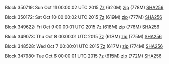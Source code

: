Block 350719: Sun Oct 11 00:00:02 UTC 2015 [7z](https://transfer.sh/5Kj0N/bootstrap.dat.20151011.7z) (620M) [zip](https://transfer.sh/1esMyA/bootstrap.dat.20151011.zip) (778M) [SHA256](https://transfer.sh/vXoLJ/sha256.txt)

Block 350172: Sat Oct 10 00:00:02 UTC 2015 [7z](https://transfer.sh/dKNIv/bootstrap.dat.20151010.7z) (619M) [zip](https://transfer.sh/84OpZ/bootstrap.dat.20151010.zip) (777M) [SHA256](https://transfer.sh/ixETn/sha256.txt)

Block 349622: Fri Oct  9 00:00:01 UTC 2015 [7z](https://transfer.sh/I9PRa/bootstrap.dat.20151009.7z) (618M) [zip](https://transfer.sh/ybzBE/bootstrap.dat.20151009.zip) (776M) [SHA256](https://transfer.sh/4pRF3/sha256.txt)

Block 349073: Thu Oct  8 00:00:01 UTC 2015 [7z](https://transfer.sh/1gOF7w/bootstrap.dat.20151008.7z) (618M) [zip](https://transfer.sh/dTivZ/bootstrap.dat.20151008.zip) (775M) [SHA256](https://transfer.sh/1e4PJQ/sha256.txt)

Block 348528: Wed Oct  7 00:00:01 UTC 2015 [7z](https://transfer.sh/G0Ee3/bootstrap.dat.20151007.7z) (617M) [zip](https://transfer.sh/ovd6G/bootstrap.dat.20151007.zip) (774M) [SHA256](https://transfer.sh/10MNBB/sha256.txt)

Block 347980: Tue Oct  6 00:00:01 UTC 2015 [7z](https://transfer.sh/KRiUF/bootstrap.dat.20151006.7z) (615M) [zip]() (772M) [SHA256](https://transfer.sh/7vRno/sha256.txt)
